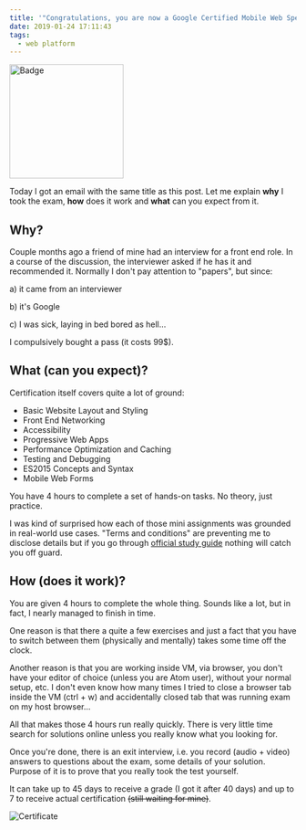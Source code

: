 ```yaml
---
title: '"Congratulations, you are now a Google Certified Mobile Web Specialist!"'
date: 2019-01-24 17:11:43
tags:
  - web platform
---
```


<img src="https://api.accredible.com/v1/frontend/credential_website_embed_image/badge/12471549?key=8f900767955ce28b1273e535a28cab9be368be10bec61e04ed3b00cc31d8dd85" alt="Badge" height="200" loading="lazy" />

Today I got an email with the same title as this post. Let me explain **why** I took the exam, **how** does it work and **what** can you expect from it.

<!-- more -->

## Why?

Couple months ago a friend of mine had an interview for a front end role. In a course of the discussion, the interviewer asked if he has it and recommended it. Normally I don't pay attention to "papers", but since:

a) it came from an interviewer

b) it's Google

c) I was sick, laying in bed bored as hell...

I compulsively bought a pass (it costs 99$).

## What (can you expect)?

Certification itself covers quite a lot of ground:

- Basic Website Layout and Styling
- Front End Networking
- Accessibility
- Progressive Web Apps
- Performance Optimization and Caching
- Testing and Debugging
- ES2015 Concepts and Syntax
- Mobile Web Forms

You have 4 hours to complete a set of hands-on tasks. No theory, just practice.

I was kind of surprised how each of those mini assignments was grounded in real-world use cases. "Terms and conditions" are preventing me to disclose details but if you go through [official study guide](https://developers.google.com/training/certification/mobile-web-specialist/StudyGuide_MobileWebSpecialist.pdf) nothing will catch you off guard.

## How (does it work)?

You are given 4 hours to complete the whole thing. Sounds like a lot, but in fact, I nearly managed to finish in time.

One reason is that there a quite a few exercises and just a fact that you have to switch between them (physically and mentally) takes some time off the clock.

Another reason is that you are working inside VM, via browser, you don't have your editor of choice (unless you are Atom user), without your normal setup, etc. I don't even know how many times I tried to close a browser tab inside the VM (ctrl + w) and accidentally closed tab that was running exam on my host browser...

All that makes those 4 hours run really quickly. There is very little time search for solutions online unless you really know what you looking for.

Once you're done, there is an exit interview, i.e. you record (audio + video) answers to questions about the exam, some details of your solution. Purpose of it is to prove that you really took the test yourself.

It can take up to 45 days to receive a grade (I got it after 40 days) and up to 7 to receive actual certification ~~(still waiting for mine)~~.

![Certificate](https://api.accredible.com/v1/frontend/credential_website_embed_image/certificate/12471549?key=8f900767955ce28b1273e535a28cab9be368be10bec61e04ed3b00cc31d8dd85)
